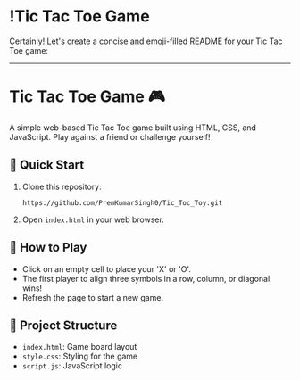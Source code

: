 # !Tic Tac Toe Game
Certainly! Let's create a concise and emoji-filled README for your Tic Tac Toe game:

---

# Tic Tac Toe Game 🎮

A simple web-based Tic Tac Toe game built using HTML, CSS, and JavaScript. Play against a friend or challenge yourself!

## 🚀 Quick Start

1. Clone this repository:
   ```
   https://github.com/PremKumarSingh0/Tic_Toc_Toy.git
   ```

2. Open `index.html` in your web browser.

## 🎯 How to Play

- Click on an empty cell to place your 'X' or 'O'.
- The first player to align three symbols in a row, column, or diagonal wins!
- Refresh the page to start a new game.

## 📁 Project Structure

- `index.html`: Game board layout
- `style.css`: Styling for the game
- `script.js`: JavaScript logic


